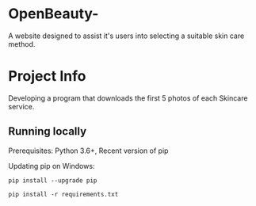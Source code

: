 # OpenBeauty-

A website designed to assist it's users into selecting a suitable skin care method.

# Project Info

Developing a program that downloads the first 5 photos of each Skincare service.

## Running locally

Prerequisites: Python 3.6+, Recent version of pip

Updating pip on Windows:

```
pip install --upgrade pip
```

```
pip install -r requirements.txt
```
